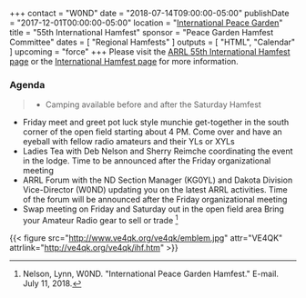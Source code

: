 +++
contact = "W0ND"
date = "2018-07-14T09:00:00-05:00"
publishDate = "2017-12-01T00:00:00-05:00"
location = "[International Peace Garden](https://goo.gl/maps/teHWPUnioC72)"
title = "55th International Hamfest"
sponsor = "Peace Garden Hamfest Committee"
dates = [ "Regional Hamfests" ]
outputs = [ "HTML", "Calendar" ]
upcoming = "force"
+++
Please visit the [ARRL 55th International Hamfest page](http://www.arrl.org/hamfests/55th-international-peace-garden-hamfest)
or the
[International Hamfest page](http://www.internationalhamfest.ca/)
for more information.

### Agenda

>* Camping available before and after the Saturday Hamfest
* Friday meet and greet pot luck style munchie get-together in the south corner of the open field starting about 4 PM.  Come over and have an eyeball with fellow radio amateurs and their YLs or XYLs
* Ladies Tea with Deb Nelson and Sherry Reimche coordinating the event in the lodge.  Time to be announced after the Friday organizational meeting
* ARRL Forum with the ND Section Manager (KG0YL) and Dakota Division Vice-Director (W0ND) updating you on the latest ARRL activities. Time of the forum will be announced after the Friday organizational meeting
* Swap meeting on Friday and Saturday out in the open field area  Bring your Amateur Radio gear to sell or trade
<span style="font-style:normal;">[^1]</span>

{{< figure src="http://www.ve4qk.org/ve4qk/emblem.jpg" attr="VE4QK" attrlink="http://ve4qk.org/ve4qk/ihf.htm" >}}

[^1]: Nelson, Lynn, W0ND. "International Peace Garden Hamfest." E-mail. July 11, 2018.


